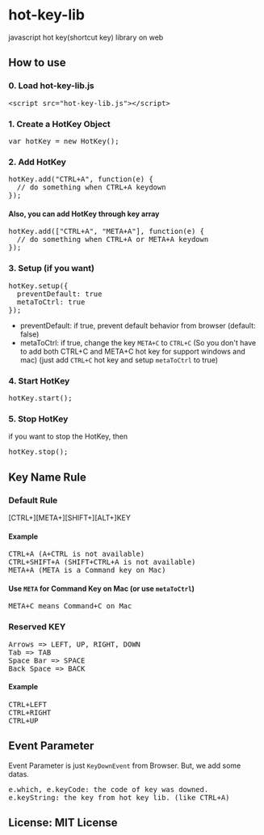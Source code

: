 # hot-key-lib
javascript hot key(shortcut key) library on web

## How to use

### 0. Load hot-key-lib.js
<pre>
&lt;script src="hot-key-lib.js"&gt;&lt;/script&gt;
</pre>

### 1. Create a HotKey Object
<pre>
var hotKey = new HotKey();
</pre>

### 2. Add HotKey
<pre>
hotKey.add("CTRL+A", function(e) {
  // do something when CTRL+A keydown
});
</pre>

#### Also, you can add HotKey through key array
<pre>
hotKey.add(["CTRL+A", "META+A"], function(e) {
  // do something when CTRL+A or META+A keydown
});
</pre>

### 3. Setup (if you want)
<pre>
hotKey.setup({
  preventDefault: true
  metaToCtrl: true
});
</pre>
* preventDefault: if true, prevent default behavior from browser (default: false)
* metaToCtrl: if true, change the key `META+C` to `CTRL+C`
  (So you don't have to add both CTRL+C and META+C hot key for support windows and mac)
  (just add `CTRL+C` hot key and setup `metaToCtrl` to true)

### 4. Start HotKey
<pre>
hotKey.start();
</pre>

### 5. Stop HotKey
if you want to stop the HotKey, then
<pre>
hotKey.stop();
</pre>

## Key Name Rule

### Default Rule
[CTRL+][META+][SHIFT+][ALT+]KEY

#### Example
<pre>
CTRL+A (A+CTRL is not available)
CTRL+SHIFT+A (SHIFT+CTRL+A is not available)
META+A (META is a Command key on Mac)
</pre>

#### Use `META` for Command Key on Mac (or use `metaToCtrl`)
<pre>
META+C means Command+C on Mac
</pre>

### Reserved KEY
<pre>
Arrows => LEFT, UP, RIGHT, DOWN
Tab => TAB
Space Bar => SPACE
Back Space => BACK
</pre>

#### Example
<pre>
CTRL+LEFT
CTRL+RIGHT
CTRL+UP
</pre>

## Event Parameter
Event Parameter is just `KeyDownEvent` from Browser. But, we add some datas.  
<pre>
e.which, e.keyCode: the code of key was downed.
e.keyString: the key from hot key lib. (like CTRL+A)
</pre>

## License: MIT License
